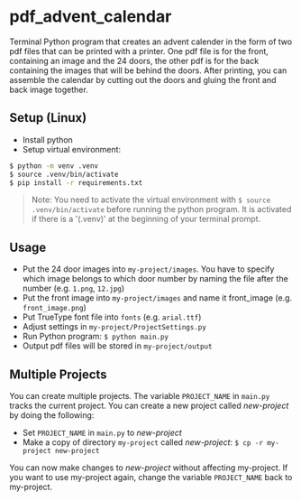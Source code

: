 # pdf_advent_calendar
Terminal Python program that creates an advent calender in the form of two pdf files that can be printed with a printer.
One pdf file is for the front, containing an image and the 24 doors, the other pdf is for the back containing the images that will be behind the doors.
After printing, you can assemble the calendar by cutting out the doors and gluing the front and back image together.

## Setup (Linux)
- Install python
- Setup virtual environment:
```bash
$ python -m venv .venv
$ source .venv/bin/activate
$ pip install -r requirements.txt
```

> Note: You need to activate the virtual environment with `$ source .venv/bin/activate` before running the python program. It is activated if there is a '(.venv)' at the beginning of your terminal prompt.

## Usage
- Put the 24 door images into `my-project/images`. You have to specify which image belongs to which door number by naming the file after the number (e.g. `1.png`, `12.jpg`)
- Put the front image into `my-project/images` and name it front_image (e.g. `front_image.png`)
- Put TrueType font file into `fonts` (e.g. `arial.ttf`)
- Adjust settings in `my-project/ProjectSettings.py`
- Run Python program: `$ python main.py`
- Output pdf files will be stored in `my-project/output`

## Multiple Projects
You can create multiple projects.
The variable `PROJECT_NAME` in `main.py` tracks the current project.
You can create a new project called *new-project* by doing the following:
- Set `PROJECT_NAME` in `main.py` to *new-project*
- Make a copy of directory `my-project` called *new-project*: `$ cp -r my-project new-project`

You can now make changes to *new-project* without affecting my-project.
If you want to use my-project again, change the variable `PROJECT_NAME` back to my-project.